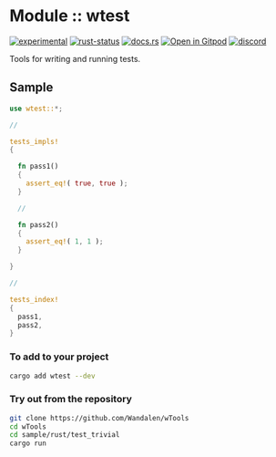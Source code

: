 <!-- {{# generate.module_header{} #}} -->

# Module :: wtest
[![experimental](https://raster.shields.io/static/v1?label=stability&message=experimental&color=orange&logoColor=eee)](https://github.com/emersion/stability-badges#experimental) [![rust-status](https://github.com/Wandalen/wTools/actions/workflows/ModulewTestPush.yml/badge.svg)](https://github.com/Wandalen/wTools/actions/workflows/ModulewTestPush.yml) [![docs.rs](https://img.shields.io/docsrs/wtest?color=e3e8f0&logo=docs.rs)](https://docs.rs/wtest) [![Open in Gitpod](https://raster.shields.io/static/v1?label=try&message=online&color=eee&logo=gitpod&logoColor=eee)](https://gitpod.io/#RUN_PATH=.,SAMPLE_FILE=sample%2Frust%2Fwtest_trivial_sample%2Fsrc%2Fmain.rs,RUN_POSTFIX=--example%20wtest_trivial_sample/https://github.com/Wandalen/wTools) [![discord](https://img.shields.io/discord/872391416519737405?color=eee&logo=discord&logoColor=eee&label=ask)](https://discord.gg/m3YfbXpUUY)

Tools for writing and running tests.

## Sample

<!-- {{# generate.module_sample{} #}} -->

```rust
use wtest::*;

//

tests_impls!
{

  fn pass1()
  {
    assert_eq!( true, true );
  }

  //

  fn pass2()
  {
    assert_eq!( 1, 1 );
  }

}

//

tests_index!
{
  pass1,
  pass2,
}
```

### To add to your project

```sh
cargo add wtest --dev
```

### Try out from the repository

```sh
git clone https://github.com/Wandalen/wTools
cd wTools
cd sample/rust/test_trivial
cargo run
```
